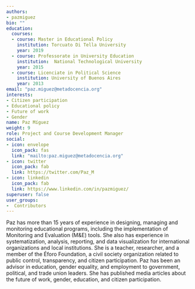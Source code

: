```yaml
---
authors:
- pazmiguez
bio: ""
education:
  courses:
  - course: Master in Educational Policy
    institution: Torcuato Di Tella University
    year: 2019
  - course: Professorate in University Education
    institution:  National Technological University
    year: 2015
  - course: Licenciate in Political Science
    institution: University of Buenos Aires
    year: 2013
email: "paz.miguez@metadocencia.org"
interests:
- Citizen participation
- Educational policy
- Future of work
- Gender
name: Paz Míguez
weight: 9
role: Project and Course Development Manager
social:
- icon: envelope
  icon_pack: fas
  link: "mailto:paz.miguez@metadocencia.org"
- icon: twitter
  icon_pack: fab
  link: https://twitter.com/Paz_M
- icon: linkedin
  icon_pack: fab
  link: https://www.linkedin.com/in/pazmiguez/
superuser: false
user_groups:
-  Contributors
---
```


Paz has more than 15 years of experience in designing, managing and monitoring educational programs, including the implementation of Monitoring and Evaluation (M&E) tools. She also has experience in systematization, analysis, reporting, and data visualization for international organizations and local institutions.
She is a teacher, researcher, and a member of the Éforo Foundation, a civil society organization related to public control, transparency, and citizen participation. 
Paz has been an advisor in education, gender equality, and employment to government, political, and trade union leaders. 
She has published media articles about the future of work, gender, education, and citizen participation.

